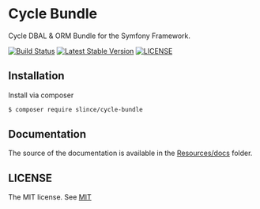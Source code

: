 # Cycle Bundle

Cycle DBAL & ORM Bundle for the Symfony Framework.


[![Build Status](https://img.shields.io/github/workflow/status/slince/cycle-bundle/ci?style=flat-square)](https://github.com/slince/cycle-bundle/actions)
[![Latest Stable Version](https://img.shields.io/packagist/v/slince/cycle-bundle.svg?style=flat-square&label=stable)](https://packagist.org/packages/slince/cycle-bundle)
[![LICENSE](https://img.shields.io/github/license/slince/cycle-bundle?style=flat-square)](https://opensource.org/license/mit/)

## Installation

Install via composer

```bash
$ composer require slince/cycle-bundle
```

## Documentation

The source of the documentation is available in the [Resources/docs](./Resources/docs) folder.

## LICENSE

The MIT license. See [MIT](https://opensource.org/license/mit/)